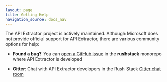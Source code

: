 ```yaml
---
layout: page
title: Getting Help
navigation_source: docs_nav
---
```


The API Extractor project is actively maintained.  Although Microsoft does not provide official support for
API Extractor, there are various community options for help:

- **Found a bug?** You can [open a GitHub issue](https://github.com/microsoft/rushstack/issues)
  in the **rushstack** monorepo where API Extractor is developed

- **Gitter**: Chat with API Extractor developers in the Rush Stack
  [Gitter chat room](https://gitter.im/rushstack/rushstack)

